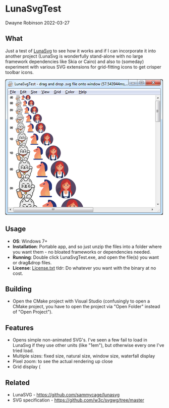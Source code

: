 # LunaSvgTest

Dwayne Robinson 2022-03-27

## What
Just a test of [LunaSvg](https://github.com/sammycage/lunasvg) to see how it works and if I can incorporate it into another project (LunaSvg is wonderfully stand-alone with no large framework dependencies like Skia or Cairo) and also to (someday) experiment with various SVG extensions for grid-fitting icons to get crisper toolbar icons.

![Image of LunaSvgTest](SvgLunaTestScreenshot.png)

## Usage
- **OS**: Windows 7+
- **Installation**: Portable app, and so just unzip the files into a folder where you want them - no bloated frameworks or dependencies needed.
- **Running**: Double click LunaSvgTest.exe, and open the file(s) you want or drag&drop files.
- **License**: [License.txt](License.txt) tldr: Do whatever you want with the binary at no cost.

## Building
- Open the CMake project with Visual Studio (confusingly to open a CMake project, you have to open the project via "Open Folder" instead of "Open Project").

## Features
- Opens simple non-animated SVG's. I've seen a few fail to load in LunaSvg if they use other units (like "1em"), but otherwise every one I've tried load.
- Multiple sizes: fixed size, natural size, window size, waterfall display
- Pixel zoom: to see the actual rendering up close
- Grid display (

## Related

- LunaSVG - https://github.com/sammycage/lunasvg
- SVG specification - https://github.com/w3c/svgwg/tree/master
